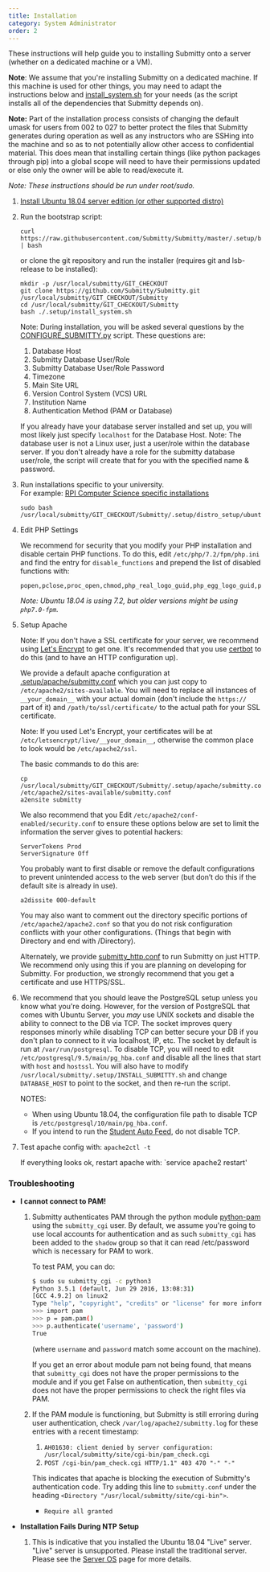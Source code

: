 ```yaml
---
title: Installation
category: System Administrator
order: 2
---
```


These instructions will help guide you to installing Submitty onto a
server (whether on a dedicated machine or a VM).

**Note**: We assume that you're installing Submitty on a dedicated machine. If this machine is
used for other things, you may need to adapt the instructions below and
[install_system.sh](https://github.com/Submitty/Submitty/blob/master/.setup/install_system.sh)
for your needs (as the script installs all of the dependencies that Submitty depends on).

**Note:** Part of the installation process consists of changing the default umask
for users from 002 to 027 to better protect the files that Submitty generates
during operation as well as any instructors who are SSHing into the machine and
so as to not potentially allow other access to confidential material. This does
mean that installing certain things (like python packages through pip) into a
global scope will need to have their permissions updated or else only the owner
will be able to read/execute it.

_Note: These instructions should be run under root/sudo._


1. [Install Ubuntu 18.04 server edition (or other supported distro)](server_os)


2. Run the bootstrap script:
   ```
   curl https://raw.githubusercontent.com/Submitty/Submitty/master/.setup/bootstrap.sh | bash
   ```
   
   or clone the git repository and run the installer (requires git and lsb-release to be installed):

   ```
   mkdir -p /usr/local/submitty/GIT_CHECKOUT
   git clone https://github.com/Submitty/Submitty.git /usr/local/submitty/GIT_CHECKOUT/Submitty
   cd /usr/local/submitty/GIT_CHECKOUT/Submitty
   bash ./.setup/install_system.sh
   ```

   Note: During installation, you will be asked several questions by the
   [CONFIGURE_SUBMITTY.py](https://github.com/Submitty/Submitty/blob/master/.setup/CONFIGURE_SUBMITTY.py)
   script. These questions are:
   1. Database Host
   2. Submitty Database User/Role
   3. Submitty Database User/Role Password
   4. Timezone
   5. Main Site URL
   6. Version Control System (VCS) URL
   7. Institution Name
   8. Authentication Method (PAM or Database)

   If you already have your database server installed and set up, you
   will most likely just specify `localhost` for the Database Host.
   Note: The database user is not a Linux user, just a user/role
   within the database server.  If you don't already have a role for
   the submitty database user/role, the script will create that for
   you with the specified name & password.


4. Run installations specific to your university.  
   For example:  [RPI Computer Science specific installations](https://github.com/Submitty/Submitty/blob/master/.setup/distro_setup/ubuntu/rpi.sh)

   ```
   sudo bash /usr/local/submitty/GIT_CHECKOUT/Submitty/.setup/distro_setup/ubuntu/rpi.sh
   ```


4. Edit PHP Settings

   We recommend for security that you modify your PHP installation and disable certain PHP functions.
   To do this, edit `/etc/php/7.2/fpm/php.ini`  and find the entry for `disable_functions` and prepend the list of
   disabled functions with:

   ```
   popen,pclose,proc_open,chmod,php_real_logo_guid,php_egg_logo_guid,php_ini_scanned_files,php_ini_loaded_file,readlink,symlink,link,set_file_buffer,proc_close,proc_terminate,proc_get_status,proc_nice,getmyuid,getmygid,getmyinode,putenv,get_current_user,magic_quotes_runtime,set_magic_quotes_runtime,import_request_variables,ini_alter,stream_socket_client,stream_socket_server,stream_socket_accept,stream_socket_pair,stream_get_transports,stream_wrapper_restore,mb_send_mail,openlog,syslog,closelog,pfsockopen,posix_kill,apache_child_terminate,apache_get_modules,apache_get_version,apache_lookup_uri,apache_reset_timeout,apache_response_headers,virtual,system,phpinfo,exec,shell_exec,passthru,
   ```

   _Note: Ubuntu 18.04 is using 7.2, but older versions might be using `php7.0-fpm`._

5. Setup Apache

   Note: If you don't have a SSL certificate for your server, we recommend
   using [Let's Encrypt](https://letsencrypt.org/) to get one. It's recommended
   that you use [certbot](https://certbot.eff.org/) to do this (and to have
   an HTTP configuration up).

   We provide a default apache configuration at
   [.setup/apache/submitty.conf](https://github.com/Submitty/Submitty/blob/master/.setup/apache/submitty.conf)
   which you can just copy to `/etc/apache2/sites-available`. You will
   need to replace all instances of `__your_domain__` with your actual
   domain (don't include the `https://` part of it) and
   `/path/to/ssl/certificate/` to the actual path for your SSL certificate.

   Note: If you used Let's Encrypt, your certificates will be at
   `/etc/letsencrypt/live/__your_domain__`, otherwise the common place to
   look would be `/etc/apache2/ssl`.

   The basic commands to do this are:
   ```
   cp /usr/local/submitty/GIT_CHECKOUT/Submitty/.setup/apache/submitty.conf /etc/apache2/sites-available/submitty.conf
   a2ensite submitty
   ```

   We also recommend that you Edit `/etc/apache2/conf-enabled/security.conf` to ensure
   these options below are set to limit the information the server
   gives to potential hackers:

   ```
   ServerTokens Prod
   ServerSignature Off
   ```

   You probably want to first disable or remove the default
   configurations to prevent unintended access to the web server (but
   don’t do this if the default site is already in use).

   ```
   a2dissite 000-default
   ```

   You may also want to comment out the directory specific portions of
   ``` /etc/apache2/apache2.conf ``` so that you do not risk
   configuration conflicts with your other configurations.  (Things
   that begin with Directory and end with /Directory).

   Alternately, we provide
   [submitty_http.conf](https://github.com/Submitty/Submitty/blob/master/.setup/apache/submitty_http.conf)
   to run Submitty on just HTTP.  We recommend only using this if you are
   planning on developing for Submitty.  For production, we strongly recommend
   that you get a certificate and use HTTPS/SSL.

6. We recommend that you should leave the PostgreSQL setup unless you know what
   you're doing.  However, for the version of PostgreSQL that comes with Ubuntu
   Server, you _may_ use UNIX sockets and disable the ability to connect to the
   DB via TCP. The socket improves query responses minorly while disabling TCP
   can better secure your DB if you don't plan to connect to it via localhost,
   IP, etc. The socket by default is run at `/var/run/postgresql`. To disable
   TCP, you will need to edit `/etc/postgresql/9.5/main/pg_hba.conf` and
   disable all the lines that start with `host` and `hostssl`. You will also
   have to modify `/usr/local/submitty/.setup/INSTALL_SUBMITTY.sh` and change
   `DATABASE_HOST` to point to the socket, and then re-run the script.

   NOTES:
   - When using Ubuntu 18.04, the configuration file path to disable TCP is
     `/etc/postgresql/10/main/pg_hba.conf`.
   - If you intend to run the [Student Auto Feed](student_auto_feed), do not
     disable TCP.

7. Test apache config with:  `apache2ctl -t`

   If everything looks ok, restart apache with:  `service apache2 restart'


### Troubleshooting
- **I cannot connect to PAM!**
  1. Submitty authenticates PAM through the python module
     [python-pam](https://pypi.python.org/pypi/python-pam/) using the
     `submitty_cgi` user. By default, we assume you're going to use local accounts
     for authentication and as such `submitty_cgi` has been added to the `shadow`
     group so that it can read /etc/password which is necessary for PAM to work.

     To test PAM, you can do:

     ```bash
     $ sudo su submitty_cgi -c python3
     Python 3.5.1 (default, Jun 29 2016, 13:08:31)
     [GCC 4.9.2] on linux2
     Type "help", "copyright", "credits" or "license" for more information.
     >>> import pam
     >>> p = pam.pam()
     >>> p.authenticate('username', 'password')
     True
     ```

     (where `username` and `password` match some account on the machine).

     If you get an error about module pam not being found, that means that
     `submitty_cgi` does not have the proper permissions to the module and if
     you get False on authentication, then `submitty_cgi` does not have the
     proper permissions to check the right files via PAM.

  2. If the PAM module is functioning, but Submitty is still erroring during
     user authentication, check `/var/log/apache2/submitty.log` for these
     entries with a recent timestamp:

     1. `AH01630: client denied by server configuration: /usr/local/submitty/site/cgi-bin/pam_check.cgi`
     2. `POST /cgi-bin/pam_check.cgi HTTP/1.1" 403 470 "-" "-"`

     This indicates that apache is blocking the execution of Submitty's
     authentication code.  Try adding this line to `submitty.conf` under the
     heading `<Directory "/usr/local/submitty/site/cgi-bin">`.

     - `Require all granted`

- **Installation Fails During NTP Setup**
  1.  This is indicative that you installed the Ubuntu 18.04 "Live" server.
      "Live" server is unsupported.  Please install the traditional server.
      Please see the [Server OS](server_os) page for more details.
